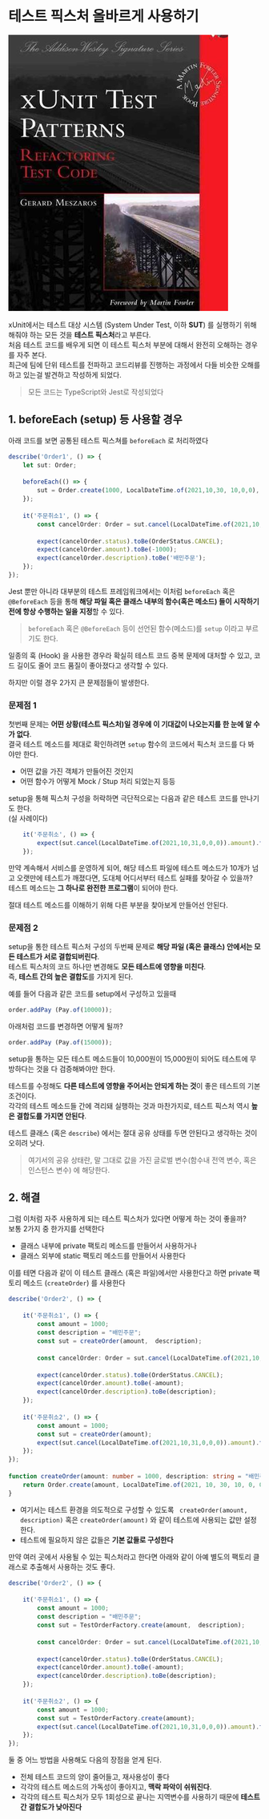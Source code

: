 # 테스트 픽스처 올바르게 사용하기

![1](./images/1.png)

xUnit에서는 테스트 대상 시스템 (System Under Test, 이하 **SUT**) 를 실행하기 위해 해줘야 하는 모든 것을 **테스트 픽스처**라고 부른다.  
처음 테스트 코드를 배우게 되면 이 테스트 픽스처 부분에 대해서 완전히 오해하는 경우를 자주 본다.  
최근에 팀에 단위 테스트를 전파하고 코드리뷰를 진행하는 과정에서 다들 비슷한 오해를 하고 있는걸 발견하고 작성하게 되었다.

> 모든 코드는 TypeScript와 Jest로 작성되었다

## 1. beforeEach (setup) 등 사용할 경우

아래 코드를 보면 공통된 테스트 픽스쳐를 `beforeEach` 로 처리하였다

```typescript
describe('Order1', () => {
    let sut: Order;

    beforeEach(() => {
        sut = Order.create(1000, LocalDateTime.of(2021,10,30, 10,0,0), "배민주문");
    });

    it('주문취소1', () => {
        const cancelOrder: Order = sut.cancel(LocalDateTime.of(2021,10,31,0,0,0));

        expect(cancelOrder.status).toBe(OrderStatus.CANCEL);
        expect(cancelOrder.amount).toBe(-1000);
        expect(cancelOrder.description).toBe('배민주문');
    });
});
```

Jest 뿐만 아니라 대부분의 테스트 프레임워크에서는 이처럼 `beforeEach` 혹은 `@BeforeEach` 등을 통해 **해당 파일 혹은 클래스 내부의 함수(혹은 메소드) 들이 시작하기전에 항상 수행하는 일을 지정**할 수 있다.  

> `beforeEach` 혹은 `@BeforeEach` 등이 선언된 함수(메소드)를 `setup` 이라고 부르기도 한다.

일종의 훅 (Hook) 을 사용한 경우라 확실히 테스트 코드 중복 문제에 대처할 수 있고, 코드 길이도 줄어 코드 품질이 좋아졌다고 생각할 수 있다.  
  
하지만 이럴 경우 2가지 큰 문제점들이 발생한다. 

### 문제점 1

첫번째 문제는  **어떤 상황(테스트 픽스처)일 경우에 이 기대값이 나오는지를 한 눈에 알 수가 없다**.  
결국 테스트 메소드를 제대로 확인하려면 `setup` 함수의 코드에서 픽스처 코드를 다 봐야만 한다.

* 어떤 값을 가진 객체가 만들어진 것인지
* 어떤 함수가 어떻게 Mock / Stup 처리 되었는지 등등

setup을 통해 픽스처 구성을 허락하면 극단적으로는 다음과 같은 테스트 코드를 만나기도 한다.  
(실 사례이다)  

```typescript
    it('주문취소', () => {
        expect(sut.cancel(LocalDateTime.of(2021,10,31,0,0,0)).amount).toBe(-1000);
    });
```


만약 계속해서 서비스를 운영하게 되어, 해당 테스트 파일에 테스트 메소드가 10개가 넘고 오랫만에 테스트가 깨졌다면, 도대체 어디서부터 테스트 실패를 찾아갈 수 있을까?  
테스트 메소드는 **그 하나로 완전한 프로그램**이 되어야 한다.  
  
절대 테스트 메소드를 이해하기 위해 다른 부분을 찾아보게 만들어선 안된다.

### 문제점 2

setup을 통한 테스트 픽스처 구성의 두번째 문제로 **해당 파일 (혹은 클래스) 안에서는 모든 테스트가 서로 결합되버린다**.  
테스트 픽스처의 코드 하나만 변경해도 **모든 테스트에 영향을 미친다**.  
즉, **테스트 간의 높은 결합도**를 가지게 된다.  
  
예를 들어 다음과 같은 코드를 setup에서 구성하고 있을때

```javascript
order.addPay (Pay.of(10000));
```

아래처럼 코드를 변경하면 어떻게 될까?

```javascript
order.addPay (Pay.of(15000));
```

setup을 통하는 모든 테스트 메소드들이 10,000원이 15,000원이 되어도 테스트에 무방하다는 것을 다 검증해봐야만 한다.  
  
테스트를 수정해도 **다른 테스트에 영향을 주어서는 안되게 하는 것**이 좋은 테스트의 기본조건이다.  
각각의 테스트 메소드들 간에 격리돼 실행하는 것과 마찬가지로, 테스트 픽스처 역시 **높은 결합도를 가지면 안된다**.    
  
테스트 클래스 (혹은 `describe`) 에서는 절대 공유 상태를 두면 안된다고 생각하는 것이 오히려 낫다.  

> 여기서의 공유 상태란, 말 그대로 값을 가진 글로벌 변수(함수내 전역 변수, 혹은 인스턴스 변수) 에 해당한다.  

## 2. 해결

그럼 이처럼 자주 사용하게 되는 테스트 픽스처가 있다면 어떻게 하는 것이 좋을까?  
보통 2가지 중 한가지를 선택한다

* 클래스 내부에 private 팩토리 메소드를 만들어서 사용하거나
* 클래스 외부에 static 팩토리 메소드를 만들어서 사용한다

이를 테면 다음과 같이 이 테스트 클래스 (혹은 파일)에서만 사용한다고 하면 private 팩토리 메소드 (`createOrder`) 를 사용한다

```typescript
describe('Order2', () => {

    it('주문취소1', () => {
        const amount = 1000;
        const description = "배민주문";
        const sut = createOrder(amount,  description);

        const cancelOrder: Order = sut.cancel(LocalDateTime.of(2021,10,31,0,0,0));

        expect(cancelOrder.status).toBe(OrderStatus.CANCEL);
        expect(cancelOrder.amount).toBe(-amount);
        expect(cancelOrder.description).toBe(description);
    });

    it('주문취소2', () => {
        const amount = 1000;
        const sut = createOrder(amount);
        expect(sut.cancel(LocalDateTime.of(2021,10,31,0,0,0)).amount).toBe(-amount);
    });
});

function createOrder(amount: number = 1000, description: string = "배민주문") {
    return Order.create(amount, LocalDateTime.of(2021, 10, 30, 10, 0, 0), description);
}
```

* 여기서는 테스트 환경을 의도적으로 구성할 수 있도록 ` createOrder(amount,  description)` 혹은 `createOrder(amount)` 와 같이 테스트에 사용되는 값만 설정한다.
* 테스트에 필요하지 않은 값들은 **기본 값들로 구성한다**

만약 여러 곳에서 사용될 수 있는 픽스처라고 한다면 아래와 같이 아예 별도의 팩토리 클래스로 추출해서 사용하는 것도 좋다. 

```typescript
describe('Order2', () => {

    it('주문취소1', () => {
        const amount = 1000;
        const description = "배민주문";
        const sut = TestOrderFactory.create(amount,  description);

        const cancelOrder: Order = sut.cancel(LocalDateTime.of(2021,10,31,0,0,0));

        expect(cancelOrder.status).toBe(OrderStatus.CANCEL);
        expect(cancelOrder.amount).toBe(-amount);
        expect(cancelOrder.description).toBe(description);
    });

    it('주문취소2', () => {
        const amount = 1000;
        const sut = TestOrderFactory.create(amount);
        expect(sut.cancel(LocalDateTime.of(2021,10,31,0,0,0)).amount).toBe(-amount);
    });
});
```

둘 중 어느 방법을 사용해도 다음의 장점을 얻게 된다.

* 전체 테스트 코드의 양이 줄어들고, 재사용성이 좋다
* 각각의 테스트 메소드의 가독성이 좋아지고, **맥락 파악이 쉬워진다**.
* 각각의 테스트 픽스처가 모두 1회성으로 끝나는 지역변수를 사용하기 때문에 **테스트간 결합도가 낮아진다**
